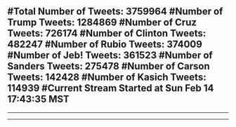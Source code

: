 #Total Number of Tweets: 3759964 
#Number of Trump Tweets: 1284869
#Number of Cruz Tweets: 726174
#Number of Clinton Tweets: 482247
#Number of Rubio Tweets: 374009
#Number of Jeb! Tweets: 361523
#Number of Sanders Tweets: 275478
#Number of Carson Tweets: 142428
#Number of Kasich Tweets: 114939
#Current Stream Started at Sun Feb 14 17:43:35 MST
---
---
---
